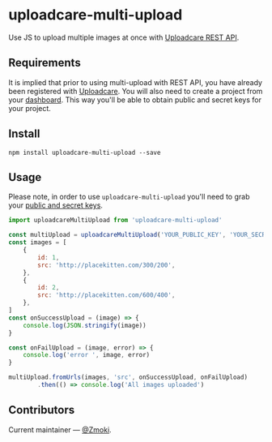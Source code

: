 # uploadcare-multi-upload

Use JS to upload multiple images at once with
[Uploadcare REST API](https://uploadcare.com/documentation/rest/).

## Requirements

It is implied that prior to using multi-upload with REST API,
you have already been registered with [Uploadcare](https://uploadcare.com).
You will also need to create a project from your
[dashboard](https://uploadcare.com/dashboard/). This way you'll
be able to obtain public and secret keys for your project.

## Install

```
npm install uploadcare-multi-upload --save
```

## Usage

Please note, in order to use `uploadcare-multi-upload` you'll need to
grab your [public and secret keys](https://uploadcare.com/documentation/keys/).

```javascript
import uploadcareMultiUpload from 'uploadcare-multi-upload'

const multiUpload = uploadcareMultiUpload('YOUR_PUBLIC_KEY', 'YOUR_SECRET_KEY')
const images = [
	{
		id: 1,
		src: 'http://placekitten.com/300/200',
	},
	{
		id: 2,
		src: 'http://placekitten.com/600/400',
	},
]
const onSuccessUpload = (image) => {
	console.log(JSON.stringify(image))
}

const onFailUpload = (image, error) => {
	console.log('error ', image, error)
}

multiUpload.fromUrls(images, 'src', onSuccessUpload, onFailUpload)
		.then(() => console.log('All images uploaded')
```

## Contributors

Current maintainer — [@Zmoki](https://github.com/Zmoki).

